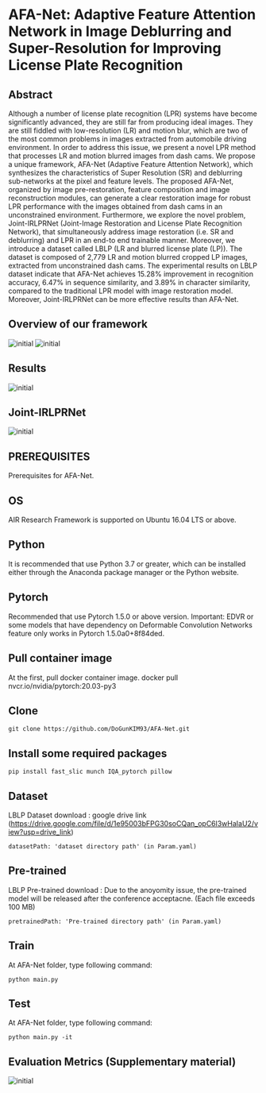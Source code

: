 # AFA-Net: Adaptive Feature Attention Network in Image Deblurring and Super-Resolution for Improving License Plate Recognition

## Abstract
Although a number of license plate recognition (LPR) systems have become significantly advanced, they are still far from producing ideal images. They are still fiddled with low-resolution (LR) and motion blur, which are two of the most common problems in images extracted from automobile driving environment. In order to address this issue, we present a novel LPR method that processes LR and motion blurred images from dash cams. We propose a unique framework, AFA-Net (Adaptive Feature Attention Network), which synthesizes the characteristics of Super Resolution (SR) and deblurring sub-networks at the pixel and feature levels. The proposed AFA-Net, organized by image pre-restoration, feature composition and image reconstruction modules, can generate a clear restoration image for robust LPR performance with the images obtained from dash cams in an unconstrained environment. Furthermore, we explore the novel problem, Joint-IRLPRNet (Joint-Image Restoration and License Plate Recognition Network), that simultaneously address image restoration (i.e. SR and deblurring) and LPR in an end-to end trainable manner. Moreover, we introduce a dataset called LBLP (LR and blurred license plate (LP)). The dataset is composed of 2,779 LR and motion blurred cropped LP images, extracted from unconstrained dash cams. The experimental results on LBLP dataset indicate that AFA-Net achieves 15.28\% improvement in recognition accuracy, 6.47\% in sequence similarity, and 3.89\% in character similarity, compared to the traditional LPR model with image restoration model. Moreover, Joint-IRLPRNet can be more effective results than AFA-Net.

## Overview of our framework
![initial](https://user-images.githubusercontent.com/16958744/140759452-45664911-9c55-44e8-ba0a-d25f695c7817.png)
![initial](https://user-images.githubusercontent.com/16958744/131770465-3a0e0788-448a-4758-a715-7f6438ea08a1.PNG)

## Results
![initial](https://user-images.githubusercontent.com/16958744/131770166-e6a8f02d-65f1-4212-9e37-af0015772954.PNG)

## Joint-IRLPRNet
![initial](https://user-images.githubusercontent.com/16958744/140759723-c446fb51-3623-4110-a74a-3835dbac94ed.png)

## PREREQUISITES
Prerequisites for AFA-Net.

## OS
AIR Research Framework is supported on Ubuntu 16.04 LTS or above.

## Python
It is recommended that use Python 3.7 or greater, which can be installed either through the Anaconda package manager or the Python website.

## Pytorch
Recommended that use Pytorch 1.5.0 or above version.
Important: EDVR or some models that have dependency on Deformable Convolution Networks feature only works in Pytorch 1.5.0a0+8f84ded.

## Pull container image
At the first, pull docker container image.
docker pull nvcr.io/nvidia/pytorch:20.03-py3

## Clone
```
git clone https://github.com/DoGunKIM93/AFA-Net.git
```

## Install some required packages
```
pip install fast_slic munch IQA_pytorch pillow
```

## Dataset
LBLP Dataset download : google drive link (https://drive.google.com/file/d/1e95003bFPG30soCQan_opC6l3wHaIaU2/view?usp=drive_link)
```
datasetPath: 'dataset directory path' (in Param.yaml)
```

## Pre-trained
LBLP Pre-trained download : Due to the anoyomity issue, the pre-trained model will be released after the conference acceptacne. (Each file exceeds 100 MB)
```
pretrainedPath: 'Pre-trained directory path' (in Param.yaml)
```

## Train 
At AFA-Net folder, type following command:
```
python main.py
```
## Test
At AFA-Net folder, type following command:
```
python main.py -it
```

## Evaluation Metrics (Supplementary material)
![initial](https://user-images.githubusercontent.com/16958744/140759646-3e0bd657-dd7c-466a-aeff-0701944804ec.png)
